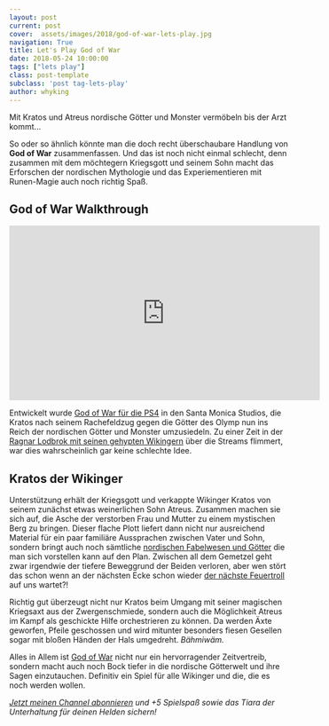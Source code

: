 ```yaml
---
layout: post
current: post
cover:  assets/images/2018/god-of-war-lets-play.jpg
navigation: True
title: Let's Play God of War
date: 2018-05-24 10:00:00
tags: ["lets play"]
class: post-template
subclass: 'post tag-lets-play'
author: whyking
---
```


Mit Kratos und Atreus nordische Götter und Monster vermöbeln bis der Arzt kommt...

So oder so ähnlich könnte man die doch recht überschaubare Handlung von **God of War** zusammenfassen. Und das ist noch nicht einmal schlecht, denn zusammen mit dem möchtegern Kriegsgott und seinem Sohn macht das Erforschen der nordischen Mythologie und das Experiementieren mit Runen-Magie auch noch richtig Spaß. 

## God of War Walkthrough

<iframe width="560" height="315" src="https://www.youtube-nocookie.com/embed/3t-EZAk_bZA" frameborder="0" allow="autoplay; encrypted-media" allowfullscreen></iframe>

Entwickelt wurde [God of War für die PS4](https://amzn.to/2s3AKO2) in den Santa Monica Studios, die Kratos nach seinem Rachefeldzug gegen die Götter des Olymp nun ins Reich der nordischen Götter und Monster umzusiedeln. Zu einer Zeit in der [Ragnar Lodbrok mit seinen gehypten Wikingern](https://amzn.to/2knx0Ti) über die Streams flimmert, war dies wahrscheinlich gar keine schlechte Idee.

## Kratos der Wikinger

Unterstützung erhält der Kriegsgott und verkappte Wikinger Kratos von seinem zunächst etwas weinerlichen Sohn Atreus. Zusammen machen sie sich auf, die Asche der verstorben Frau und Mutter zu einem mystischen Berg zu bringen. Dieser flache Plott liefert dann nicht nur ausreichend Material für ein paar familiäre Aussprachen zwischen Vater und Sohn, sondern bringt auch noch sämtliche [nordischen Fabelwesen und Götter](https://youtu.be/Udu-kkljSdk?t=13m25s) die man sich vorstellen kann auf den Plan. Zwischen all dem Gemetzel geht zwar irgendwie der tiefere Beweggrund der Beiden verloren, aber wen stört das schon wenn an der nächsten Ecke schon wieder [der nächste Feuertroll](https://youtu.be/m5dyjcz7-rE?t=24m47s) auf uns wartet?! 

Richtig gut überzeugt nicht nur Kratos beim Umgang mit seiner magischen Kriegsaxt aus der Zwergenschmiede, sondern auch die Möglichkeit Atreus im Kampf als geschickte Hilfe orchestrieren zu können. Da werden Äxte geworfen, Pfeile geschossen und wird mitunter besonders fiesen Gesellen sogar mit bloßen Händen der Hals umgedreht. _Bähmiwäm._

Alles in Allem ist [God of War](https://amzn.to/2s3AKO2) nicht nur ein hervorragender Zeitvertreib, sondern macht auch noch Bock tiefer in die nordische Götterwelt und ihre Sagen einzutauchen. Definitiv ein Spiel für alle Wikinger und die, die es noch werden wollen.

_[Jetzt meinen Channel abonnieren](https://www.youtube.com/channel/UCo_kwCTOLMHBrBwGUoyPNyg) und +5 Spielspaß sowie das Tiara der Unterhaltung für deinen Helden sichern!_
